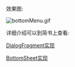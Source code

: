效果图:


![bottomMenu.gif](https://github.com/fccaikai/BottomMenuTutorial/blob/master/bottomMenu.gif)

详细介绍可以到简书上查看:

[DialogFragment实现](http://www.jianshu.com/p/8d420b668eda)

[BottomSheet实现](http://www.jianshu.com/p/1024ad202683)